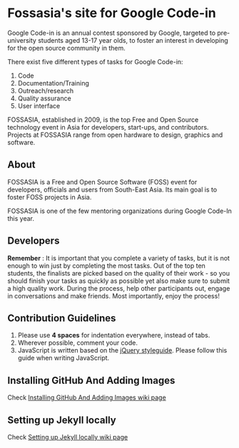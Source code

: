 # Fossasia's site for Google Code-in

Google Code-in is an annual contest sponsored by Google, targeted to pre-university students aged 13-17 year olds, to foster an interest in developing for the open source community in them.

There exist five different types of tasks for Google Code-in:

1. Code
2. Documentation/Training
3. Outreach/research
4. Quality assurance
5. User interface

FOSSASIA, established in 2009, is the top Free and Open Source technology event in Asia for developers, start-ups, and contributors. Projects at FOSSASIA range from open hardware to design, graphics and software.

## About

FOSSASIA is a Free and Open Source Software (FOSS) event for developers, officials and users from South-East Asia. Its main goal is to foster FOSS projects in Asia.

FOSSASIA is one of the few mentoring organizations during Google Code-In this year.

## Developers

**Remember** : It is important that you complete a variety of tasks, but it is not enough to win just by completing the most tasks. Out of the top ten students, the finalists are picked based on the quality of their work - so you should finish your tasks as quickly as possible yet also make sure to submit a high quality work. During the process, help other participants out, engage in conversations and make friends. Most importantly, enjoy the process!

## Contribution Guidelines

1. Please use **4 spaces** for indentation everywhere, instead of tabs.
1. Wherever possible, comment your code.
1. JavaScript is written based on the [jQuery styleguide](http://contribute.jquery.org/style-guide/js). Please follow this guide when writing JavaScript.

## Installing GitHub And Adding Images

Check [Installing GitHub And Adding Images wiki page](https://github.com/fossasia/fossasia.github.io/wiki/Installing-GitHub-And-Adding-Images)

## Setting up Jekyll locally

Check [Setting up Jekyll locally wiki page](https://github.com/fossasia/fossasia.github.io/wiki/Setting-up-Jekyll-locally)

